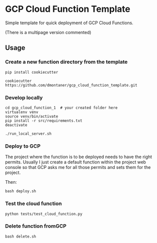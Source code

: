 # GCP Cloud Function Template

Simple template for quick deployment of GCP Cloud Functions.

(There is a multipage version commented)

## Usage

### Create a new function directory from the template

    pip install cookiecutter

    cookiecutter https://github.com/dmontaner/gcp_cloud_function_template.git

### Develop locally
    
    cd gcp_cloud_function_1  # your created folder here
    virtualenv venv
    source venv/bin/activate
    pip install -r src/requirements.txt
    deactivate

    ./run_local_server.sh

### Deploy to GCP

The project where the function is to be deployed needs to have the right permits.
Usually I just create a default function within the project web console
so that GCP asks me for all those permits and sets them for the project.

Then:

    bash deploy.sh 

### Test the cloud function

    python tests/test_cloud_function.py

### Delete function fromGCP

    bash delete.sh 
